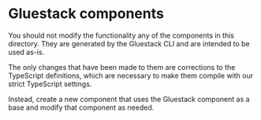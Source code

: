 # Gluestack components

You should not modify the functionality any of the components in this directory.
They are generated by the Gluestack CLI and are intended to be used as-is.

The only changes that have been made to them are corrections to the TypeScript
definitions, which are necessary to make them compile with our strict TypeScript
settings.

Instead, create a new component that uses the Gluestack component as a base and
modify that component as needed.
